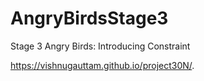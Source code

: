 # AngryBirdsStage3
Stage 3 Angry Birds: Introducing Constraint

https://vishnugauttam.github.io/project30N/.
